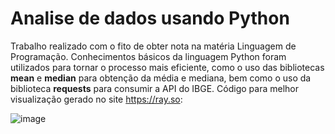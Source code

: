 # Analise de dados usando Python
Trabalho realizado com o fito de obter nota na matéria Linguagem de Programação. Conhecimentos básicos da linguagem Python foram utilizados para tornar o processo mais eficiente, como o uso das bibliotecas <strong>mean</strong> e <strong>median</strong> para obtenção da média e mediana, bem como o uso da biblioteca <strong>requests</strong> para consumir a API do IBGE. Código para melhor visualização gerado no site https://ray.so:

![image](https://github.com/user-attachments/assets/418a195a-07ca-4fa7-828b-ecf798a59a5b)
